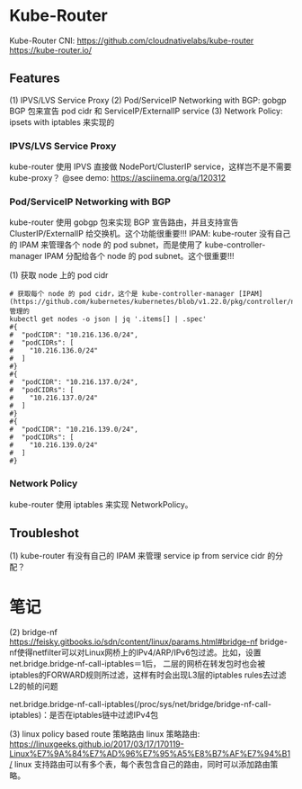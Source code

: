 

# Kube-Router
Kube-Router CNI: https://github.com/cloudnativelabs/kube-router https://kube-router.io/

## Features
(1) IPVS/LVS Service Proxy
(2) Pod/ServiceIP Networking with BGP: gobgp BGP 包来宣告 pod cidr 和 ServiceIP/ExternalIP service
(3) Network Policy: ipsets with iptables 来实现的

### IPVS/LVS Service Proxy
kube-router 使用 IPVS 直接做 NodePort/ClusterIP service，这样岂不是不需要 kube-proxy？
@see demo: https://asciinema.org/a/120312 


### Pod/ServiceIP Networking with BGP
kube-router 使用 gobgp 包来实现 BGP 宣告路由，并且支持宣告 ClusterIP/ExternalIP 给交换机。这个功能很重要!!!
IPAM: kube-router 没有自己的 IPAM 来管理各个 node 的 pod subnet，而是使用了 kube-controller-manager IPAM 分配给各个 node 的 pod subnet。这个很重要!!!

(1) 获取 node 上的 pod cidr
```shell
# 获取每个 node 的 pod cidr，这个是 kube-controller-manager [IPAM](https://github.com/kubernetes/kubernetes/blob/v1.22.0/pkg/controller/nodeipam/node_ipam_controller.go) 管理的
kubectl get nodes -o json | jq '.items[] | .spec'
#{
#  "podCIDR": "10.216.136.0/24",
#  "podCIDRs": [
#    "10.216.136.0/24"
#  ]
#}
#{
#  "podCIDR": "10.216.137.0/24",
#  "podCIDRs": [
#    "10.216.137.0/24"
#  ]
#}
#{
#  "podCIDR": "10.216.139.0/24",
#  "podCIDRs": [
#    "10.216.139.0/24"
#  ]
#}

```


### Network Policy
kube-router 使用 iptables 来实现 NetworkPolicy。




## Troubleshot
(1) kube-router 有没有自己的 IPAM 来管理 service ip from service cidr 的分配？




# 笔记

(2) bridge-nf
https://feisky.gitbooks.io/sdn/content/linux/params.html#bridge-nf
bridge-nf使得netfilter可以对Linux网桥上的IPv4/ARP/IPv6包过滤。比如，设置net.bridge.bridge-nf-call-iptables＝1后，
二层的网桥在转发包时也会被iptables的FORWARD规则所过滤，这样有时会出现L3层的iptables rules去过滤L2的帧的问题

net.bridge.bridge-nf-call-iptables(/proc/sys/net/bridge/bridge-nf-call-iptables)：是否在iptables链中过滤IPv4包


(3) linux policy based route 策略路由
linux 策略路由: https://linuxgeeks.github.io/2017/03/17/170119-Linux%E7%9A%84%E7%AD%96%E7%95%A5%E8%B7%AF%E7%94%B1/
linux 支持路由可以有多个表，每个表包含自己的路由，同时可以添加路由策略。
